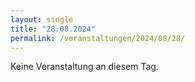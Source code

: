 ```yaml
---
layout: single
title: "28.08.2024"
permalink: /veranstaltungen/2024/08/28/
---
```


Keine Veranstaltung an diesem Tag.
